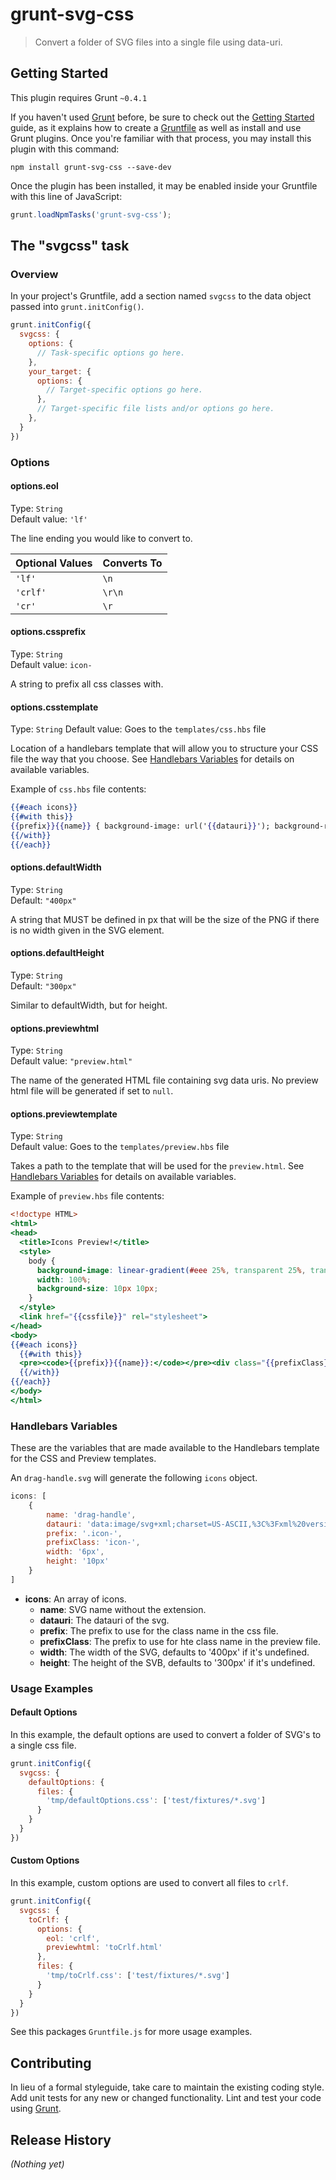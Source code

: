 # grunt-svg-css

> Convert a folder of SVG files into a single file using data-uri.

## Getting Started
This plugin requires Grunt `~0.4.1`

If you haven't used [Grunt](http://gruntjs.com/) before, be sure to check out the [Getting Started](http://gruntjs.com/getting-started) guide, as it explains how to create a [Gruntfile](http://gruntjs.com/sample-gruntfile) as well as install and use Grunt plugins. Once you're familiar with that process, you may install this plugin with this command:

```shell
npm install grunt-svg-css --save-dev
```

Once the plugin has been installed, it may be enabled inside your Gruntfile with this line of JavaScript:

```js
grunt.loadNpmTasks('grunt-svg-css');
```

## The "svgcss" task

### Overview
In your project's Gruntfile, add a section named `svgcss` to the data object passed into `grunt.initConfig()`.

```js
grunt.initConfig({
  svgcss: {
    options: {
      // Task-specific options go here.
    },
    your_target: {
      options: {
        // Target-specific options go here.
      },
      // Target-specific file lists and/or options go here.
    },
  }
})
```

### Options

#### options.eol
Type: `String`  
Default value: `'lf'`  

The line ending you would like to convert to.

| Optional Values | Converts To |
|-----------------|-------------|
| `'lf'`          | `\n`        |
| `'crlf'`        | `\r\n`      |
| `'cr'`          | `\r`        |


#### options.cssprefix
Type: `String`  
Default value: `icon-`  

A string to prefix all css classes with.


#### options.csstemplate

Type: `String`
Default value: Goes to the `templates/css.hbs` file

Location of a handlebars template that will allow you to structure your CSS file the way that you choose. See [Handlebars Variables](#handlebars-variables) for details on available variables.

Example of `css.hbs` file contents:

```handlebars
{{#each icons}}
{{#with this}}
{{prefix}}{{name}} { background-image: url('{{datauri}}'); background-repeat: no-repeat; }
{{/with}}
{{/each}}
```


#### options.defaultWidth
Type: `String`  
Default: `"400px"`  

A string that MUST be defined in px that will be the size of the PNG if there is no width given in the SVG element.


#### options.defaultHeight
Type: `String`  
Default: `"300px"`  

Similar to defaultWidth, but for height.


#### options.previewhtml
Type: `String`  
Default value: `"preview.html"`  

The name of the generated HTML file containing svg data uris. No preview html file will be generated if set to `null`.


#### options.previewtemplate

Type: `String`  
Default value: Goes to the `templates/preview.hbs` file  

Takes a path to the template that will be used for the `preview.html`. See [Handlebars Variables](#handlebars-variables) for details on available variables.

Example of `preview.hbs` file contents:

```handlebars
<!doctype HTML>
<html>
<head>
  <title>Icons Preview!</title>
  <style>
    body {
      background-image: linear-gradient(#eee 25%, transparent 25%, transparent), linear-gradient(#eee 25%, transparent 25%, transparent), linear-gradient(transparent 75%, #eee 75%), linear-gradient(transparent 75%, #eee 75%);
      width: 100%;
      background-size: 10px 10px;
    }
  </style>
  <link href="{{cssfile}}" rel="stylesheet">
</head>
<body>
{{#each icons}}
  {{#with this}}
  <pre><code>{{prefix}}{{name}}:</code></pre><div class="{{prefixClass}}{{name}}" style="width: {{width}}; height: {{height}};" ></div><hr/>
  {{/with}}
{{/each}}
</body>
</html>
```


### Handlebars Variables

These are the variables that are made available to the Handlebars template for the CSS and Preview templates.

An `drag-handle.svg` will generate the following `icons` object.

```js
icons: [
    {
        name: 'drag-handle',
        datauri: 'data:image/svg+xml;charset=US-ASCII,%3C%3Fxml%20version%3D%221.0%22%20encoding%3D%22iso-8859-1%22%3F%3E%3C!DOCTYPE%20svg%20PUBLIC%20%22-%2F%2FW3C%2F%2FDTD%20SVG%201.1%20Tiny%2F%2FEN%22%20%22http%3A%2F%2Fwww.w3.org%2FGraphics%2FSVG%2F1.1%2FDTD%2Fsvg11-tiny.dtd%22%3E%3Csvg%20version%3D%221.1%22%20baseProfile%3D%22tiny%22%20id%3D%22Layer_1%22%20xmlns%3D%22http%3A%2F%2Fwww.w3.org%2F2000%2Fsvg%22%20xmlns%3Axlink%3D%22http%3A%2F%2Fwww.w3.org%2F1999%2Fxlink%22%20%20x%3D%220px%22%20y%3D%220px%22%20width%3D%226px%22%20height%3D%2210px%22%20viewBox%3D%220%200%206%2010%22%20xml%3Aspace%3D%22preserve%22%3E%3Crect%20fill%3D%22%23CDCCCC%22%20width%3D%222%22%20height%3D%222%22%2F%3E%3Crect%20x%3D%224%22%20fill%3D%22%23CDCCCC%22%20width%3D%222%22%20height%3D%222%22%2F%3E%3Crect%20y%3D%224%22%20fill%3D%22%23CDCCCC%22%20width%3D%222%22%20height%3D%222%22%2F%3E%3Crect%20x%3D%224%22%20y%3D%224%22%20fill%3D%22%23CDCCCC%22%20width%3D%222%22%20height%3D%222%22%2F%3E%3Crect%20y%3D%228%22%20fill%3D%22%23CDCCCC%22%20width%3D%222%22%20height%3D%222%22%2F%3E%3Crect%20x%3D%224%22%20y%3D%228%22%20fill%3D%22%23CDCCCC%22%20width%3D%222%22%20height%3D%222%22%2F%3E%3Cg%3E%3C%2Fg%3E%3Cg%3E%3C%2Fg%3E%3Cg%3E%3C%2Fg%3E%3Cg%3E%3C%2Fg%3E%3Cg%3E%3C%2Fg%3E%3Cg%3E%3C%2Fg%3E%3C%2Fsvg%3E',
        prefix: '.icon-',
        prefixClass: 'icon-',
        width: '6px',
        height: '10px'
    }
]
```

* __icons__: An array of icons.
    - __name__: SVG name without the extension.
    - __datauri__: The datauri of the svg.
    - __prefix__: The prefix to use for the class name in the css file.
    - __prefixClass__: The prefix to use for hte class name in the preview file.
    - __width__: The width of the SVG, defaults to '400px' if it's undefined.
    - __height__: The height of the SVB, defaults to '300px' if it's undefined.


### Usage Examples

#### Default Options
In this example, the default options are used to convert a folder of SVG's to a single css file.

```js
grunt.initConfig({
  svgcss: {
    defaultOptions: {
      files: {
        'tmp/defaultOptions.css': ['test/fixtures/*.svg']
      }
    }
  }
})
```

#### Custom Options
In this example, custom options are used to convert all files to `crlf`.

```js
grunt.initConfig({
  svgcss: {
    toCrlf: {
      options: {
        eol: 'crlf',
        previewhtml: 'toCrlf.html'
      },
      files: {
        'tmp/toCrlf.css': ['test/fixtures/*.svg']
      }
    }
  }
})
```

See this packages `Gruntfile.js` for more usage examples.

## Contributing
In lieu of a formal styleguide, take care to maintain the existing coding style. Add unit tests for any new or changed functionality. Lint and test your code using [Grunt](http://gruntjs.com/).

## Release History
_(Nothing yet)_
